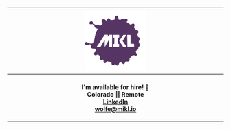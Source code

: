 <div align="center">
  <table>
    <thead>
      <tr>
        <th colspan="3" width="800px">
          <div>
            <a href="https://mikl.io" target="_blank">
              <img
                width="144px"
                height="144px"
                src="./img/mikl-logo.svg"
                alt="MIKL icon"
              />
            </a>
          </div>
        </th>
      </tr>
    </thead>
    <tr>
      <th colspan="3">
        <br />
        <div align="center">
          <span> I'm available for hire! 👀 </span>
          <br />
          <span>Colorado || Remote</span>
          <div align="center" width="200px">
            <a href="https://www.linkedin.com/in/miklwolfe/" target="_blank"
              >LinkedIn</a
            >
            <br />
            <a href="mailto:wolfe@mikl.io" target="_blank">wolfe@mikl.io</a>
          </div>
        </div>
        <br />
      </th>
    </tr>
  </table>
</div>
